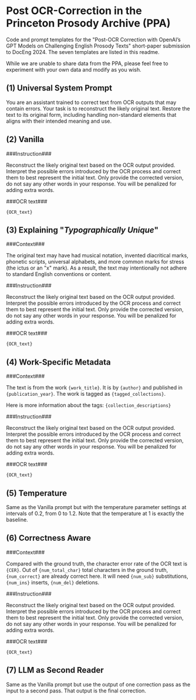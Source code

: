 # Post OCR-Correction in the Princeton Prosody Archive (PPA)

Code and prompt templates for the "Post-OCR Correction with OpenAI’s GPT Models on Challenging
English Prosody Texts" short-paper submission to DocEng 2024. The seven templates are listed in this readme. 

While we are unable to share data from the PPA, please feel free to experiment with your own data and modify as you wish.

## (1) Universal System Prompt


You are an assistant trained to correct text from OCR outputs that may contain errors. Your task is to reconstruct the likely original text. Restore the text to its original form, including handling non-standard elements that aligns with their intended meaning and use.


## (2) Vanilla

###Instruction###

Reconstruct the likely original text based on the OCR output provided. Interpret the possible errors introduced by the OCR process and correct them to best represent the initial text. Only provide the corrected version, do not say any other words in your response. You will be penalized for adding extra words.
    
###OCR text###

`{OCR_text}`


## (3) Explaining "_Typographically Unique_"

###Context###

The original text may have had musical notation, invented diacritical marks, phonetic scripts, universal alphabets, and more common marks for stress (the ictus or an "x" mark). As a result, the text may intentionally not adhere to standard English conventions or content.

###Instruction###

Reconstruct the likely original text based on the OCR output provided. Interpret the possible errors introduced by the OCR process and correct them to best represent the initial text. Only provide the corrected version, do not say any other words in your response. You will be penalized for adding extra words.
    
###OCR text###

`{OCR_text}`


## (4) Work-Specific Metadata

###Context###

The text is from the work `{work_title}`. It is by `{author}` and published in `{publication_year}`. The work is tagged as `{tagged_collections}`.

Here is more information about the tags: 
    `{collection_descriptions}`

###Instruction###

Reconstruct the likely original text based on the OCR output provided. Interpret the possible errors introduced by the OCR process and correct them to best represent the initial text. Only provide the corrected version, do not say any other words in your response. You will be penalized for adding extra words.
    
###OCR text###

`{OCR_text}`

## (5) Temperature

Same as the Vanilla prompt but with the temperature parameter settings at intervals of 0.2, from 0 to 1.2. Note that the temperature at 1 is exactly the baseline.

## (6) Correctness Aware

###Context###

Compared with the ground truth, the character error rate of the OCR text is `{CER}`. Out of `{num_total_char}` total characters in the ground truth, `{num_correct}` are already correct here. It will need `{num_sub}` substitutions, `{num_ins}` inserts, `{num_del}` deletions.

###Instruction###

Reconstruct the likely original text based on the OCR output provided. Interpret the possible errors introduced by the OCR process and correct them to best represent the initial text. Only provide the corrected version, do not say any other words in your response. You will be penalized for adding extra words.
    
###OCR text###

`{OCR_text}`


## (7) LLM as Second Reader

Same as the Vanilla prompt but use the output of one correction pass as the input to a second pass. That output is the final correction.
